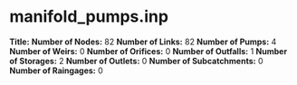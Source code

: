 # manifold_pumps.inp
**Title:** 
**Number of Nodes:** 82
**Number of Links:** 82
**Number of Pumps:** 4
**Number of Weirs:** 0
**Number of Orifices:** 0
**Number of Outfalls:** 1
**Number of Storages:** 2
**Number of Outlets:** 0
**Number of Subcatchments:** 0
**Number of Raingages:** 0
